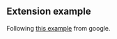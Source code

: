 ## Extension example
Following [this example](https://developer.chrome.com/docs/extensions/mv3/getstarted/) from google.